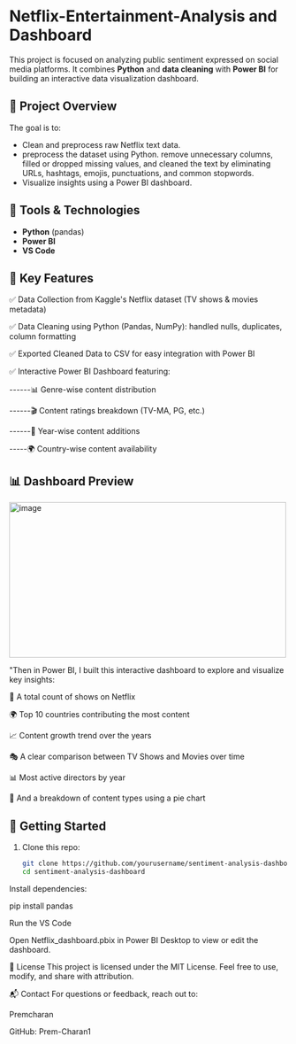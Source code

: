# Netflix-Entertainment-Analysis and Dashboard

This project is focused on analyzing public sentiment expressed on social media platforms. It combines **Python**  and **data cleaning** with **Power BI** for building an interactive data visualization dashboard.

## 📌 Project Overview

The goal is to:
- Clean and preprocess raw Netflix text data.
- preprocess the dataset using Python. remove unnecessary columns, filled or dropped missing values, and cleaned the text by eliminating URLs, hashtags, emojis, punctuations, and common stopwords.
- Visualize insights using a Power BI dashboard.

## 🔧 Tools & Technologies

- **Python** (pandas)
- **Power BI**
- **VS Code**

## 🧠 Key Features

✅ Data Collection from Kaggle's Netflix dataset (TV shows & movies metadata)

✅ Data Cleaning using Python (Pandas, NumPy): handled nulls, duplicates, column formatting

✅ Exported Cleaned Data to CSV for easy integration with Power BI

✅ Interactive Power BI Dashboard featuring:

  ------📊 Genre-wise content distribution

  ------🎬 Content ratings breakdown (TV-MA, PG, etc.)

 ------📆 Year-wise content additions

  -----🌍 Country-wise content availability

## 📊 Dashboard Preview
<img width="501" height="281" alt="image" src="https://github.com/user-attachments/assets/9df6d7d5-a6a9-4556-bea5-44159bf0aa59" />


"Then in Power BI, I built this interactive dashboard to explore and visualize key insights:

🔢 A total count of shows on Netflix

🌍 Top 10 countries contributing the most content

📈 Content growth trend over the years

🎭 A clear comparison between TV Shows and Movies over time

📊 Most active directors by year

📌 And a breakdown of content types using a pie chart

## 🏁 Getting Started

1. Clone this repo:
   ```bash
   git clone https://github.com/yourusername/sentiment-analysis-dashboard.git
   cd sentiment-analysis-dashboard
Install dependencies:

pip install pandas 

Run the VS Code

Open Netflix_dashboard.pbix in Power BI Desktop to view or edit the dashboard.

📜 License
This project is licensed under the MIT License. Feel free to use, modify, and share with attribution.

📬 Contact
For questions or feedback, reach out to:

Premcharan

GitHub: Prem-Charan1
